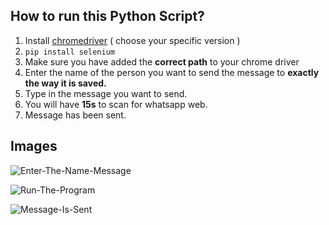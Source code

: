 ## How to run this Python Script?

1. Install  [chromedriver](https://chromedriver.storage.googleapis.com/index.html?path=2.25/)  ( choose your specific version )
2. `pip install selenium`
3. Make sure you have added the **correct path** to your chrome driver
4. Enter the name of the person you want to send the message to **exactly the way it is saved.**
5. Type in the message you want to send.
6. You will have **15s** to scan for whatsapp web.
7. Message has been sent.

## Images

![Enter-The-Name-Message](https://github.com/sudhansukinng/Whatsapp-automation/assets/40287143/478eae4c-1383-4c8c-bb93-2663ae5de6ed)

![Run-The-Program](https://github.com/sudhansukinng/Whatsapp-automation/assets/40287143/6686fafa-6f3d-4ef7-abe2-a16fb7a5a460)

![Message-Is-Sent](https://github.com/sudhansukinng/Whatsapp-automation/assets/40287143/0b445f60-4ae4-48f3-bf03-74f9869286e3)



